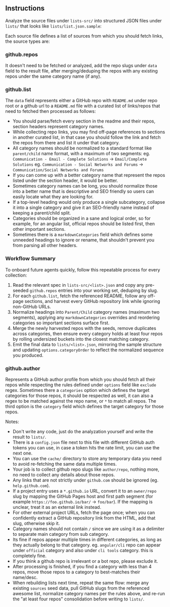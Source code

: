 ## Instructions

Analyze the source files under `lists-src/` into structured JSON files under `lists/` that looks like `lists/list.json.sample`:

Each source file defines a list of sources from which you should fetch links, the source types are:

### github.repos

It doesn't need to be fetched or analyzed, add the repo slugs under `data` field to the result file, after merging/deduping the repos with any existing repos under the same category name (if any).

### github.list

The `data` field represents either a GitHub repo with `README.md` under repo root or a github url to a `README.md` file with a curated list of links/repos that need to fetched then processed as follows:
 - You should parse/fetch every section in the readme and their repos, section headers represent category names.
 - While collecting repo links, you may find off-page references to sections in another curated list, in that case you should follow the link and fetch the repos from there and list it under that category.
 - All category names should be normalized to a standard format like `parent/child` name format, with a maximum of two segments:
     eg. `Communication - Email - Complete Solutions` -> `Email/Complete Solutions`
     eg. `Communication - Social Networks and Forums` -> `Communication/Social Networks and Forums`
 - If you can come up with a better category name that represent the repos listed under the section header, it would be better.
 - Sometimes category names can be long, you should normalize those into a better name that is descriptive and SEO friendly so users can easily locate what they are looking for.
 - If a top-level heading would only produce a single subcategory, collapse it into a single category and give it an SEO-friendly name instead of keeping a parent/child split.
 - Categories should be organized in a sane and logical order, so for example, for an angular list, official repos should be listed first, then other important sections.
 - Sometimes there is a `markdownCategories` field which defines some unneeded headings to ignore or rename, that shouldn't prevent you from parsing all other headers.

### Workflow Summary

To onboard future agents quickly, follow this repeatable process for every collection:

1. Read the relevant spec in `lists-src/<list>.json` and copy any pre-seeded `github.repos` entries into your working set, deduping by slug.
2. For each `github.list`, fetch the referenced README, follow any off-page sections, and harvest every GitHub repository link while ignoring non-GitHub URLs.
3. Normalize headings into `Parent/Child` category names (maximum two segments), applying any `markdownCategories` overrides and reordering categories so important sections surface first.
4. Merge the newly harvested repos with the seeds, remove duplicates across categories, then ensure every category holds at least four repos by rolling undersized buckets into the closest matching category.
5. Emit the final data to `lists/<list>.json`, mirroring the sample structure and updating `options.categoryOrder` to reflect the normalized sequence you produced.

### github.author

Represents a GitHub author profile from which you should fetch all their repos while respecting the rules defined under `options` field like `exclude` regex.
Sometimes there a `categories` option which defines the target categories for those repos, it should be respected as well, it can also a regex to be matched against the repo name, or `*` to match all repos.
The third option is the `category` field which defines the target category for those repos.

Notes:
 - Don't write any code, just do the analyzation yourself and write the result to `lists/`.
 - There is a `config.json` file next to this file with different GitHub auth tokens you can use, in case a token hits the rate limit, you can use the next one.
 - You can use the `cache/` directory to store any temporary data you need to avoid re-fetching the same data multiple times.
 - Your job is to collect github repo slugs like `author/repo`, nothing more, no need to collect any details about those repos.
 - Any links that are not strictly under `github.com` should be ignored (eg. `help.github.com`).
 - If a project entry uses a `*.github.io` URL, convert it to an `owner/repo` slug by mapping the GitHub Pages host and first path segment (for example `https://foo.github.io/bar/` -> `foo/bar`). If the mapping is unclear, treat it as an external link instead.
 - For other external project URLs, fetch the page once; when you can confidently extract a GitHub repository link from the HTML, add that slug, otherwise skip it.
 - Category names should not contain `/` since we are using it as a delimiter to separate main category from sub category.
 - Its fine if repos appear multiple times in different categories, as long as they actually belong to that category. eg. `angular/cli` repo can appear under `official` category and also under `cli tools` category. this is completely fine.
 - If you think a github repo is irrelevant or a bot repo, please exclude it.
 - After processing is finished, if you find a category with less than 4 repos, move those repos to a category to best-matches their name/desc.
 - When rebuilding lists next time, repeat the same flow: merge any existing `sources` seed data, pull GitHub slugs from the referenced awesome list, normalize category names per the rules above, and re-run the "at least four repos" consolidation before writing to `lists/`.
